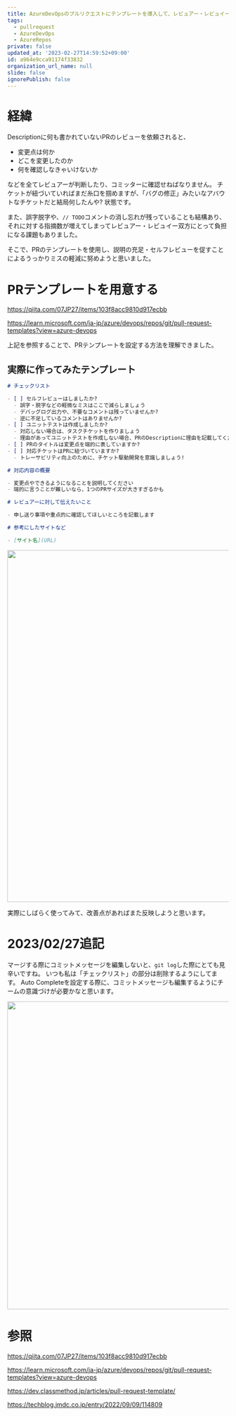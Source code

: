 ```yaml
---
title: AzureDevOpsのプルリクエストにテンプレートを導入して、レビュアー・レビュイーの負担を軽減したい
tags:
  - pullrequest
  - AzureDevOps
  - AzureRepos
private: false
updated_at: '2023-02-27T14:59:52+09:00'
id: a964e9cca91174f33832
organization_url_name: null
slide: false
ignorePublish: false
---
```

# 経緯

Descriptionに何も書かれていないPRのレビューを依頼されると、

- 変更点は何か
- どこを変更したのか
- 何を確認しなきゃいけないか

などを全てレビュアーが判断したり、コミッターに確認せねばなりません。
チケットが紐づいていればまだ糸口を掴めますが、「バグの修正」みたいなアバウトなチケットだと結局何したんや? 状態です。

また、誤字脱字や、`// TODO`コメントの消し忘れが残っていることも結構あり、それに対する指摘数が増えてしまってレビュアー・レビュイー双方にとって負担になる課題もありました。

そこで、PRのテンプレートを使用し、説明の充足・セルフレビューを促すことによるうっかりミスの軽減に努めようと思いました。

# PRテンプレートを用意する

https://qiita.com/07JP27/items/103f8acc9810d917ecbb

https://learn.microsoft.com/ja-jp/azure/devops/repos/git/pull-request-templates?view=azure-devops

上記を参照することで、PRテンプレートを設定する方法を理解できました。

## 実際に作ってみたテンプレート

```pull_request_template.md
# チェックリスト

- [ ] セルフレビューはしましたか?
  - 誤字・脱字などの軽微なミスはここで減らしましょう
  - デバッグログ出力や、不要なコメントは残っていませんか?
  - 逆に不足しているコメントはありませんか?
- [ ] ユニットテストは作成しましたか?
  - 対応しない場合は、タスクチケットを作りましょう
  - 理由があってユニットテストを作成しない場合、PRのDescriptionに理由を記載してください
- [ ] PRのタイトルは変更点を端的に表していますか?
- [ ] 対応チケットはPRに紐づいていますか?
  - トレーサビリティ向上のために、チケット駆動開発を意識しましょう!

# 対応内容の概要

- 変更点やできるようになることを説明してください
- 端的に言うことが難しいなら、1つのPRサイズが大きすぎるかも

# レビュアーに対して伝えたいこと

- 申し送り事項や重点的に確認してほしいところを記載します

# 参考にしたサイトなど

- [サイト名](URL)
```

<img src="https://qiita-image-store.s3.ap-northeast-1.amazonaws.com/0/647946/4da84506-1a2d-10dd-8ef9-719fdb5c125f.png" width="800">

実際にしばらく使ってみて、改善点があればまた反映しようと思います。

# 2023/02/27追記

マージする際にコミットメッセージを編集しないと、`git log`した際にとても見辛いですね。
いつも私は「チェックリスト」の部分は削除するようにしてます。
Auto Completeを設定する際に、コミットメッセージも編集するようにチームの意識づけが必要かなと思います。

<img src="https://qiita-image-store.s3.ap-northeast-1.amazonaws.com/0/647946/e5fc4cde-9656-966b-ca0f-8776f955fe96.png" width="700">

# 参照

https://qiita.com/07JP27/items/103f8acc9810d917ecbb

https://learn.microsoft.com/ja-jp/azure/devops/repos/git/pull-request-templates?view=azure-devops

https://dev.classmethod.jp/articles/pull-request-template/

https://techblog.jmdc.co.jp/entry/2022/09/09/114809
